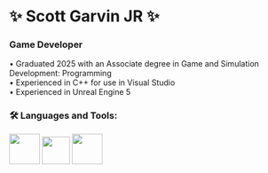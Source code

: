 # ✨ Scott Garvin JR ✨

### **Game Developer**

• Graduated 2025 with an Associate degree in Game and Simulation Development: Programming  
• Experienced in C++ for use in Visual Studio  
• Experienced in Unreal Engine 5  


### **🛠️ Languages and Tools:**  

<img src="https://github.com/user-attachments/assets/f7394ff0-6fdc-4755-8b7a-c7b3584d4a8f" width="55" height="55"> <img src="https://github.com/user-attachments/assets/436a0051-8735-4992-9660-e2a874863df9" width="50" height="50">  <img src="https://github.com/user-attachments/assets/7c8abe2e-b8cc-4bf7-8b8d-0b61eda2a06c" width="55" height="55">
